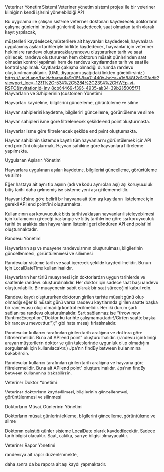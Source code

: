 Veteriner Yönetim Sistemi
Veteriner yönetim sistemi projesi ile bir veteriner kliniğinin kendi işlerini yönetebildiği API 

Bu uygulama ile çalışan sisteme veteriner doktorları kaydedecek,doktorların çalışma günlerini (müsait günlerini) kaydedecek, saat olmadan tarih olarak kayıt yapılacak,

müşterileri kaydedecek,müşterilere ait hayvanları kaydedecek,hayvanlara uygulanmış aşıları tarihleriyle birlikte kaydedecek,
hayvanlar için veteriner hekimlere randevu oluşturacaklar,randevu oluştururken tarih ve saat girilecek,
randevu oluştururken hem doktorun müsait günlerinden saat olmadan kontrol yapılmalı hem de randevu kayıtlarından tarih ve saat ile kontrol yapılmalı. 
Kayıtlarda çakışma olmadığı durumda randevu oluşturulmamaktadır.
(UML diyagramı aşağıdaki linkten  görebilirsiniz.)
https://lucid.app/lucidchart/a4a9b16f-8aa7-440b-bdca-a7d848f2d1d0/edit?viewport_loc=-1231%2C-534%2C5284%2C2394%2CHWEp-vi-RSFO&invitationId=inv_8cb64469-f396-4935-ab34-39b285005f71
Hayvanların ve Sahiplerinin (customer) Yönetimi

Hayvanları kaydetme, bilgilerini güncelleme, görüntüleme ve silme

Hayvan sahiplerini kaydetme, bilgilerini güncelleme, görüntüleme ve silme

Hayvan sahipleri isme göre filtrelenecek şekilde end point oluşturmakta.

Hayvanlar isme göre filtrelenecek şekilde end point oluşturmakta.

Hayvan sahibinin sistemde kayıtlı tüm hayvanlarını görüntülemek için API end point'ini oluşturmak. Hayvan sahibine göre hayvanlara filtreleme yapılmakta.

Uygulanan Aşıların Yönetimi

Hayvanlara uygulanan aşıları kaydetme, bilgilerini güncelleme, görüntüleme ve silme

Eğer hastaya ait aynı tip aşının (adı ve kodu aynı olan aşı) aşı koruyuculuk bitiş tarihi daha gelmemiş ise sisteme yeni aşı girilememelidir.

Hayvan id’sine göre belirli bir hayvana ait tüm aşı kayıtlarını listelemek için gerekli API end point'ini oluşturmakta.

Kullanıcının aşı koruyuculuk bitiş tarihi yaklaşan hayvanları listeleyebilmesi için kullanıcının gireceği başlangıç ve bitiş tarihlerine göre aşı koruyuculuk tarihi bu aralıkta olan hayvanların listesini geri döndüren API end  point'ini oluşturmaktadır.

Randevu Yönetimi

Hayvanların aşı ve muayene randevularının oluşturulması, bilgilerinin güncellenmesi, görüntülenmesi ve silinmesi

Randevular sisteme tarih ve saat içerecek şekilde kaydedilmelidir. Bunun için LocalDateTime kullanılmalıdır.

Hayvanların her türlü muayenesi için doktorlardan uygun tarihlerde ve saatlerde randevu oluşturulmalıdır. Her doktor için sadece saat başı randevu oluşturulabilir. Bir muayenenin sabit olarak bir saat süreceğini kabul edin.

Randevu kaydı oluştururken doktorun girilen tarihte müsait günü olup olmadığı eğer ki müsait günü varsa randevu kayıtlarında girilen saatte başka bir randevusu olup olmadığı kontrol edilmelidir. Her iki durum şartı sağlanırsa randevu oluşturulmalıdır. Şart sağlanmaz ise “throw new RuntimeException("Doktor bu tarihte çalışmamaktadır!/Girilen saatte başka bir randevu mevcuttur.");” gibi hata mesajı fırlatılmalıdır.

Randevular kullanıcı tarafından girilen tarih aralığına ve doktora göre filtrelenmelidir. Buna ait API end point’i oluşturulmalıdır. (randevu için kliniği arayan müşterilerin doktor ve gün taleplerinde uygunluk olup olmadığını sorgulamak için kullanılacaktır.) Jpa’nın findBy between kullanımına bakabilirsin.

Randevular kullanıcı tarafından girilen tarih aralığına ve hayvana göre filtrelenmelidir. Buna ait API end point’i oluşturulmalıdır. Jpa’nın findBy between kullanımına bakabilirsin.

Veteriner Doktor Yönetimi

Veteriner doktorların kaydedilmesi, bilgilerinin güncellenmesi, görüntülenmesi ve silinmesi

Doktorların Müsait Günlerinin Yönetimi

Doktorların müsait günlerini ekleme, bilgilerini güncelleme, görüntüleme ve silme

Doktorun çalıştığı günler sisteme LocalDate olarak kaydedilecektir. Sadece tarih bilgisi olacaktır. Saat, dakika, saniye bilgisi olmayacaktır. 

Veteriner Rapor Yönetimi

randevuya ait rapor düzenlenmekte,

daha sonra da bu rapora ait aşı kaydı yapmaktadır.
